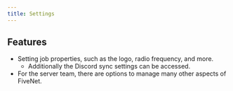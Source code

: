 ```yaml
---
title: Settings
---
```


## Features

* Setting job properties, such as the logo, radio frequency, and more.
    * Additionally the Discord sync settings can be accessed.
* For the server team, there are options to manage many other aspects of FiveNet.
